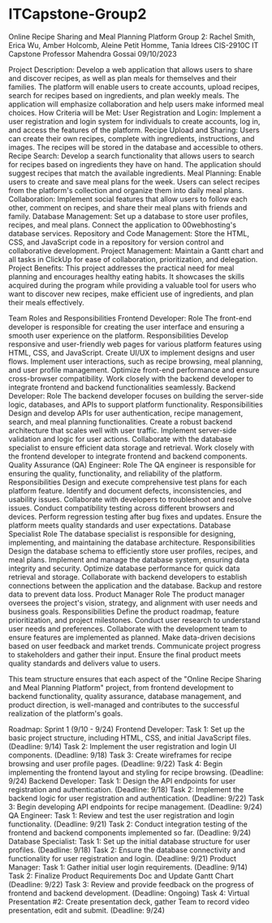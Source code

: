 # ITCapstone-Group2
Online Recipe Sharing and Meal Planning Platform
Group 2: Rachel Smith, Erica Wu, Amber Holcomb, Aleine Petit Homme, Tania Idrees
CIS-2910C IT Capstone
Professor Mahendra Gossai
09/10/2023

Project Description:
Develop a web application that allows users to share and discover recipes, as well as plan meals for themselves and their families. The platform will enable users to create accounts, upload recipes, search for recipes based on ingredients, and plan weekly meals. The application will emphasize collaboration and help users make informed meal choices.
How Criteria will be Met:
User Registration and Login: Implement a user registration and login system for individuals to create accounts, log in, and access the features of the platform.
Recipe Upload and Sharing: Users can create their own recipes, complete with ingredients, instructions, and images. The recipes will be stored in the database and accessible to others.
Recipe Search: Develop a search functionality that allows users to search for recipes based on ingredients they have on hand. The application should suggest recipes that match the available ingredients.
Meal Planning: Enable users to create and save meal plans for the week. Users can select recipes from the platform's collection and organize them into daily meal plans.
Collaboration: Implement social features that allow users to follow each other, comment on recipes, and share their meal plans with friends and family.
Database Management: Set up a database to store user profiles, recipes, and meal plans. Connect the application to 00webhosting's database services.
Repository and Code Management: Store the HTML, CSS, and JavaScript code in a repository for version control and collaborative development.
Project Management: Maintain a Gantt chart and all tasks in ClickUp for ease of collaboration, prioritization, and delegation. 
Project Benefits:
This project addresses the practical need for meal planning and encourages healthy eating habits. It showcases the skills acquired during the program while providing a valuable tool for users who want to discover new recipes, make efficient use of ingredients, and plan their meals effectively.

Team Roles and Responsibilities
Frontend Developer:
Role
The front-end developer is responsible for creating the user interface and ensuring a smooth user experience on the platform.
Responsibilities
Develop responsive and user-friendly web pages for various platform features using HTML, CSS, and JavaScript.
Create UI/UX to implement designs and user flows.
Implement user interactions, such as recipe browsing, meal planning, and user profile management.
Optimize front-end performance and ensure cross-browser compatibility.
Work closely with the backend developer to integrate frontend and backend functionalities seamlessly.
Backend Developer:
Role
The backend developer focuses on building the server-side logic, databases, and APIs to support platform functionality.
Responsibilities
Design and develop APIs for user authentication, recipe management, search, and meal planning functionalities.
Create a robust backend architecture that scales well with user traffic.
Implement server-side validation and logic for user actions.
Collaborate with the database specialist to ensure efficient data storage and retrieval.
Work closely with the frontend developer to integrate frontend and backend components.
Quality Assurance (QA) Engineer:
Role
The QA engineer is responsible for ensuring the quality, functionality, and reliability of the platform.
Responsibilities
Design and execute comprehensive test plans for each platform feature.
Identify and document defects, inconsistencies, and usability issues.
Collaborate with developers to troubleshoot and resolve issues.
Conduct compatibility testing across different browsers and devices.
Perform regression testing after bug fixes and updates.
Ensure the platform meets quality standards and user expectations.
Database Specialist
Role
The database specialist is responsible for designing, implementing, and maintaining the database architecture.
Responsibilities
Design the database schema to efficiently store user profiles, recipes, and meal plans.
Implement and manage the database system, ensuring data integrity and security.
Optimize database performance for quick data retrieval and storage.
Collaborate with backend developers to establish connections between the application and the database.
Backup and restore data to prevent data loss.
Product Manager
Role
The product manager oversees the project's vision, strategy, and alignment with user needs and business goals.
Responsibilities
Define the product roadmap, feature prioritization, and project milestones.
Conduct user research to understand user needs and preferences.
Collaborate with the development team to ensure features are implemented as planned.
Make data-driven decisions based on user feedback and market trends.
Communicate project progress to stakeholders and gather their input.
Ensure the final product meets quality standards and delivers value to users.

This team structure ensures that each aspect of the "Online Recipe Sharing and Meal Planning Platform" project, from frontend development to backend functionality, quality assurance, database management, and product direction, is well-managed and contributes to the successful realization of the platform's goals.

Roadmap: 
Sprint 1 (9/10 - 9/24)
Frontend Developer:
Task 1: Set up the basic project structure, including HTML, CSS, and initial JavaScript files. (Deadline: 9/14)
Task 2: Implement the user registration and login UI components. (Deadline: 9/18)
Task 3: Create wireframes for recipe browsing and user profile pages. (Deadline: 9/22)
Task 4: Begin implementing the frontend layout and styling for recipe browsing. (Deadline: 9/24)
Backend Developer:
Task 1: Design the API endpoints for user registration and authentication. (Deadline: 9/18)
Task 2: Implement the backend logic for user registration and authentication. (Deadline: 9/22)
Task 3: Begin developing API endpoints for recipe management. (Deadline: 9/24)
QA Engineer:
Task 1: Review and test the user registration and login functionality. (Deadline: 9/21)
Task 2: Conduct integration testing of the frontend and backend components implemented so far. (Deadline: 9/24)
Database Specialist:
Task 1: Set up the initial database structure for user profiles. (Deadline: 9/18)
Task 2: Ensure the database connectivity and functionality for user registration and login. (Deadline: 9/21)
Product Manager:
Task 1: Gather initial user login requirements. (Deadline: 9/14)
Task 2: Finalize Product Requirements Doc and Update Gantt Chart (Deadline: 9/22)
Task 3: Review and provide feedback on the progress of frontend and backend development. (Deadline: Ongoing)
Task 4: Virtual Presentation #2: Create presentation deck, gather Team to record video presentation, edit and submit.  (Deadline: 9/24)




